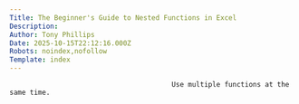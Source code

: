 ```yaml
---
Title: The Beginner's Guide to Nested Functions in Excel
Description: 
Author: Tony Phillips
Date: 2025-10-15T22:12:16.000Z
Robots: noindex,nofollow
Template: index
---
```


                                            Use multiple functions at the same time.
                                        
